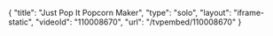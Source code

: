 {
    "title": "Just Pop It Popcorn Maker",
    "type": "solo",
    "layout": "iframe-static",
    "videoId": "110008670",
    "url": "\/tvpembed\/110008670"
}
